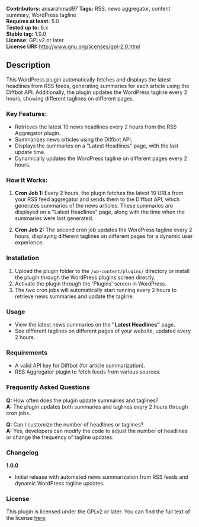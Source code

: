 **Contributors:** ansarahmad97
**Tags:** RSS, news aggregator, content summary, WordPress tagline  
**Requires at least:** 5.0  
**Tested up to:** 6.x  
**Stable tag:** 1.0.0  
**License:** GPLv2 or later  
**License URI:** http://www.gnu.org/licenses/gpl-2.0.html  

## Description

This WordPress plugin automatically fetches and displays the latest headlines from RSS feeds, generating summaries for each article using the Diffbot API. Additionally, the plugin updates the WordPress tagline every 2 hours, showing different taglines on different pages.

### Key Features:
- Retrieves the latest 10 news headlines every 2 hours from the RSS Aggregator plugin.
- Summarizes news articles using the Diffbot API.
- Displays the summaries on a "Latest Headlines" page, with the last update time.
- Dynamically updates the WordPress tagline on different pages every 2 hours.

### How It Works:
1. **Cron Job 1:** Every 2 hours, the plugin fetches the latest 10 URLs from your RSS feed aggregator and sends them to the Diffbot API, which generates summaries of the news articles. These summaries are displayed on a "Latest Headlines" page, along with the time when the summaries were last generated.
   
2. **Cron Job 2:** The second cron job updates the WordPress tagline every 2 hours, displaying different taglines on different pages for a dynamic user experience.

### Installation

1. Upload the plugin folder to the `/wp-content/plugins/` directory or install the plugin through the WordPress plugins screen directly.
2. Activate the plugin through the 'Plugins' screen in WordPress.
3. The two cron jobs will automatically start running every 2 hours to retrieve news summaries and update the tagline.

### Usage

- View the latest news summaries on the **"Latest Headlines"** page.
- See different taglines on different pages of your website, updated every 2 hours.

### Requirements

- A valid API key for Diffbot (for article summarization).
- RSS Aggregator plugin to fetch feeds from various sources.

### Frequently Asked Questions

**Q:** How often does the plugin update summaries and taglines?  
**A:** The plugin updates both summaries and taglines every 2 hours through cron jobs.

**Q:** Can I customize the number of headlines or taglines?  
**A:** Yes, developers can modify the code to adjust the number of headlines or change the frequency of tagline updates.

### Changelog

**1.0.0**  
* Initial release with automated news summarization from RSS feeds and dynamic WordPress tagline updates.

### License

This plugin is licensed under the GPLv2 or later. You can find the full text of the license [here](http://www.gnu.org/licenses/gpl-2.0.html).
